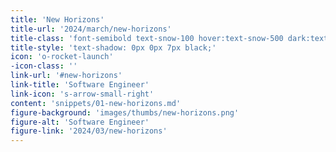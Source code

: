 ```yaml
---
title: 'New Horizons'
title-url: '2024/march/new-horizons'
title-class: 'font-semibold text-snow-100 hover:text-snow-500 dark:text-white'
title-style: 'text-shadow: 0px 0px 7px black;'
icon: 'o-rocket-launch'
-icon-class: ''
link-url: '#new-horizons'
link-title: 'Software Engineer'
link-icon: 's-arrow-small-right'
content: 'snippets/01-new-horizons.md'
figure-background: 'images/thumbs/new-horizons.png'
figure-alt: 'Software Engineer'
figure-link: '2024/03/new-horizons'
---
```

